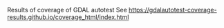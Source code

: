 Results of coverage of GDAL autotest See https://gdalautotest-coverage-results.github.io/coverage_html/index.html

